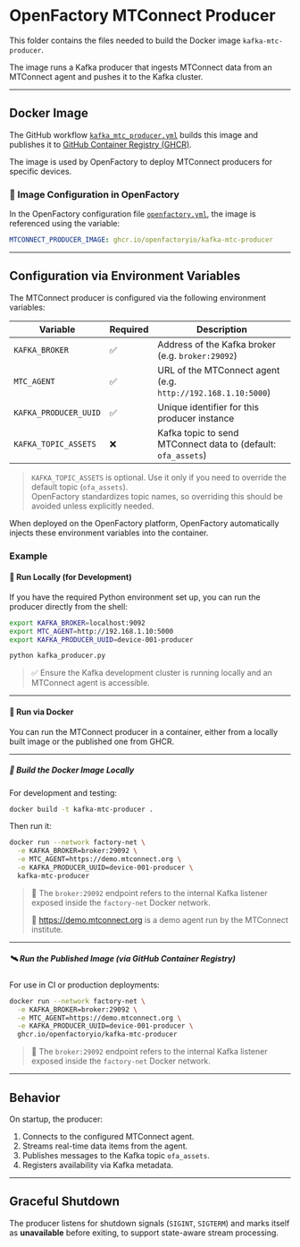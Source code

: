 # OpenFactory MTConnect Producer

This folder contains the files needed to build the Docker image `kafka-mtc-producer`.

The image runs a Kafka producer that ingests MTConnect data from an MTConnect agent and pushes it to the Kafka cluster.

---

## Docker Image

The GitHub workflow [`kafka_mtc_producer.yml`](../../.github/workflows/kafka_mtc_producer.yml) builds this image and publishes it to [GitHub Container Registry (GHCR)](https://github.com/openfactoryio).

The image is used by OpenFactory to deploy MTConnect producers for specific devices.

### 🔧 Image Configuration in OpenFactory

In the OpenFactory configuration file [`openfactory.yml`](../../openfactory/config/openfactory.yml), the image is referenced using the variable:

```yaml
MTCONNECT_PRODUCER_IMAGE: ghcr.io/openfactoryio/kafka-mtc-producer
```

---

## Configuration via Environment Variables

The MTConnect producer is configured via the following environment variables:

| Variable               | Required | Description                                                   |
|------------------------|----------|---------------------------------------------------------------|
| `KAFKA_BROKER`         | ✅       | Address of the Kafka broker (e.g. `broker:29092`)             |
| `MTC_AGENT`            | ✅       | URL of the MTConnect agent (e.g. `http://192.168.1.10:5000`)  |
| `KAFKA_PRODUCER_UUID`  | ✅       | Unique identifier for this producer instance                  |
| `KAFKA_TOPIC_ASSETS`   | ❌       | Kafka topic to send MTConnect data to (default: `ofa_assets`) |

> `KAFKA_TOPIC_ASSETS` is optional. Use it only if you need to override the default topic (`ofa_assets`).  
> OpenFactory standardizes topic names, so overriding this should be avoided unless explicitly needed.

When deployed on the OpenFactory platform, OpenFactory automatically injects these environment variables into the container.

### Example

#### 🧪 Run Locally (for Development)

If you have the required Python environment set up, you can run the producer directly from the shell:

```bash
export KAFKA_BROKER=localhost:9092
export MTC_AGENT=http://192.168.1.10:5000
export KAFKA_PRODUCER_UUID=device-001-producer

python kafka_producer.py
```

> ✅ Ensure the Kafka development cluster is running locally and an MTConnect agent is accessible.

---

#### 🐳 Run via Docker

You can run the MTConnect producer in a container, either from a locally built image or the published one from GHCR.

---

##### 🔧 Build the Docker Image Locally

For development and testing:

```bash
docker build -t kafka-mtc-producer .
````

Then run it:

```bash
docker run --network factory-net \
  -e KAFKA_BROKER=broker:29092 \
  -e MTC_AGENT=https://demo.mtconnect.org \
  -e KAFKA_PRODUCER_UUID=device-001-producer \
  kafka-mtc-producer
```
> 🧠 The `broker:29092` endpoint refers to the internal Kafka listener exposed inside the `factory-net` Docker network.
>
> 🧠 https://demo.mtconnect.org is a demo agent run by the MTConnect institute.

---

##### 🛰️ Run the Published Image (via GitHub Container Registry)

For use in CI or production deployments:

```bash
docker run --network factory-net \
  -e KAFKA_BROKER=broker:29092 \
  -e MTC_AGENT=https://demo.mtconnect.org \
  -e KAFKA_PRODUCER_UUID=device-001-producer \
  ghcr.io/openfactoryio/kafka-mtc-producer
```
> 🧠 The `broker:29092` endpoint refers to the internal Kafka listener exposed inside the `factory-net` Docker network.

---

## Behavior

On startup, the producer:

1. Connects to the configured MTConnect agent.
2. Streams real-time data items from the agent.
3. Publishes messages to the Kafka topic `ofa_assets`.
4. Registers availability via Kafka metadata.

---

## Graceful Shutdown

The producer listens for shutdown signals (`SIGINT`, `SIGTERM`) and marks itself as **unavailable** before exiting, to support state-aware stream processing.
